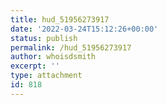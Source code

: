```yaml
---
title: hud_51956273917
date: '2022-03-24T15:12:26+00:00'
status: publish
permalink: /hud_51956273917
author: whoisdsmith
excerpt: ''
type: attachment
id: 818
---
```

<!DOCTYPE html PUBLIC "-//W3C//DTD HTML 4.0 Transitional//EN" "http://www.w3.org/TR/REC-html40/loose.dtd">
<?xml encoding="UTF-8">
